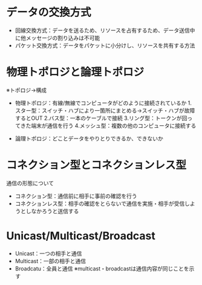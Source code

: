 # データの交換方式
- 回線交換方式：データを送るため、リソースを占有するため、データ送信中に他メッセージの割り込みは不可能
- パケット交換方式：データをパケットに小分けし、リソースを共有する方法

# 物理トポロジと論理トポロジ
※トポロジ→構成
- 物理トポロジ：有線/無線でコンピュータがどのように接続されているか
1.スター型：スイッチ・ハブにより一箇所にまとめる→スイッチ・ハブが故障するとOUT
2.バス型：一本のケーブルで接続
3.リング型：トークンが回ってきた端末が通信を行う
4.メッシュ型：複数の他のコンピュータに接続する

- 論理トポロジ：どことデータをやりとりできるか、できないか

# コネクション型とコネクションレス型
通信の形態について

- コネクション型：通信前に相手に事前の確認を行う
- コネクションレス型：相手の確認をとらないで通信を実施・相手が受信しようとしなかろうと送信する

# Unicast/Multicast/Broadcast
- Unicast：一つの相手と通信
- Multicast：一部の相手と通信
- Broadcatu：全員と通信
※multicast・broadcastは通信内容が同じことを示す
